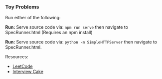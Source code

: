 ### Toy Problems

Run either of the following:

**Run:** Serve source code via: `npm run serve` then navigate to SpecRunner.html (Requires an npm install)

**Run:** Serve source code via: `python -m SimpleHTTPServer` then navigate to SpecRunner.html.

Resources:
- [LeetCode](https://leetcode.com/)
- [Interview Cake](https://interviewcake.com)
